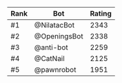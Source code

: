 Rank|Bot|Rating
---|---|---
#1|@NilatacBot|2343
#2|@OpeningsBot|2338
#3|@anti-bot|2259
#4|@CatNail|2125
#5|@pawnrobot|1951
